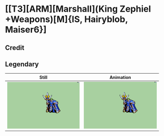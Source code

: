 # [\[T3\]\[ARM\]\[Marshall\]\(King Zephiel +Weapons\)\[M\]{IS, Hairyblob, Maiser6}]

## Credit


	
## Legendary

| Still | Animation |
| :---: | :-------: |
| ![Legendary still](./Legendary_000.png) | ![Legendary animation](./Legendary.gif) |
